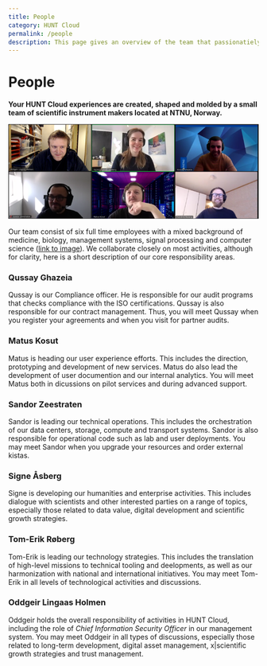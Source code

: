 ```yaml
---
title: People
category: HUNT Cloud
permalink: /people
description: This page gives an overview of the team that passionatiely develop HUNT Cloud.
---
```


# People


**Your HUNT Cloud experiences are created, shaped and molded by a small team of scientific instrument makers located at NTNU, Norway.**


![HUNT Cloud](./images/hunt-cloud-team.png)

Our team consist of six full time employees with a mixed background of medicine, biology, management systems, signal processing and computer science ([link to image](https://assets.hdc.ntnu.no/assets/hunt-cloud-team.png)). We collaborate closely on most activities, although for clarity, here is a short description of our core responsibility areas.

### Qussay Ghazeia

Qussay is our Compliance officer. He is responsible for our audit programs that checks compliance with the ISO certifications. Qussay is also responsible for our contract management. Thus, you will meet Qussay when you register your agreements and when you visit for partner audits. 

### Matus Kosut

Matus is heading our user experience efforts. This includes the direction, prototyping and development of new services. Matus do also lead the development of user documention and our internal analytics. You will meet Matus both in dicussions on pilot services and during advanced support. 
 
### Sandor Zeestraten 

Sandor is leading our technical operations. This includes the orchestration of our data centers, storage, compute and transport systems. Sandor is also responsible for operational code such as lab and user deployments. You may meet Sandor when you upgrade your resources and order external kistas.

### Signe Åsberg

Signe is developing our humanities and enterprise activities. This includes dialogue with scientists and other interested parties on a range of topics, especially those related to data value, digital development and scientific growth strategies.

### Tom-Erik Røberg

Tom-Erik is leading our technology strategies. This includes the translation of high-level missions to technical tooling and deelopments, as well as our harmonization with national and international initiatives. You may meet Tom-Erik in all levels of technological activities and discussions. 

### Oddgeir Lingaas Holmen

Oddgeir holds the overall responsibility of activities in HUNT Cloud, including the role of *Chief Information Security Officer* in our management system. You may meet Oddgeir in all types of discussions, especially those related to long-term development, digital asset management, x|scientific growth strategies and trust management.
